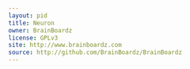 ```yaml
---
layout: pid
title: Neuron
owner: BrainBoardz
license: GPLv3
site: http://www.brainboardz.com
source: http://github.com/BrainBoardz/BrainBoardz
---
```

